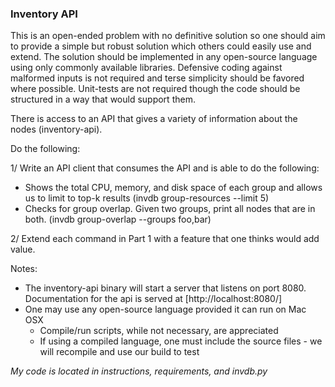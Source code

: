 ### Inventory API

This is an open-ended problem with no definitive solution so one should aim to provide a simple but robust solution which others could easily use and extend. 
The solution should be implemented in any open-source language using only commonly available libraries. Defensive coding against malformed inputs is not required and terse simplicity should be favored where possible. Unit-tests are not required though the code should be structured in a way that would support them.

There is access to an API that gives a variety of information about the nodes (inventory-api).

Do the following:

1/ Write an API client that consumes the API and is able to do the following:

- Shows the total CPU, memory, and disk space of each group and allows us to limit to top-k results (invdb group-resources --limit 5)
- Checks for group overlap. Given two groups, print all nodes that are in both. (invdb group-overlap --groups foo,bar)

2/ Extend each command in Part 1 with a feature that one thinks would add value.

Notes:

- The inventory-api binary will start a server that listens on port 8080. Documentation for the api is served at [http://localhost:8080/]
- One may use any open-source language provided it can run on Mac OSX
  - Compile/run scripts, while not necessary, are appreciated
  - If using a compiled language, one must include the source files - we will recompile and use our build to test

*My code is located in instructions, requirements, and invdb.py*

